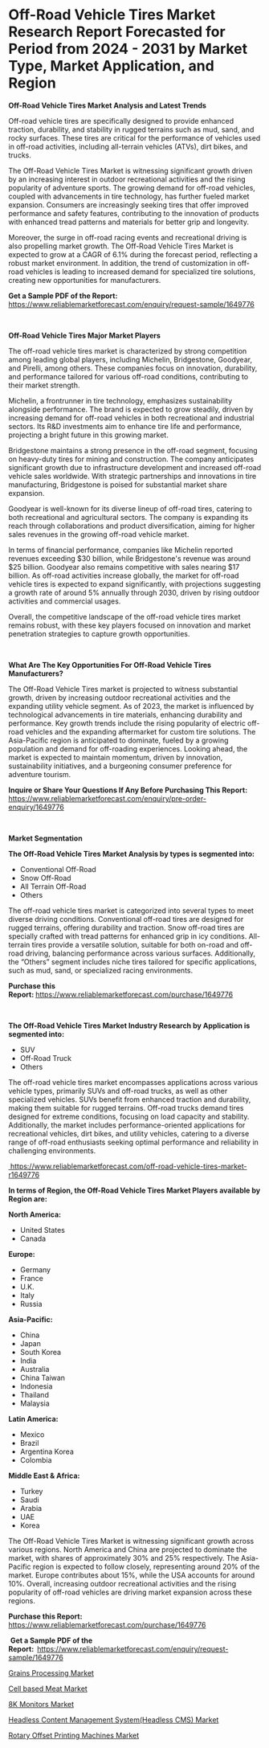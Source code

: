 <p><h1>Off-Road Vehicle Tires Market Research Report Forecasted for Period from 2024 -  2031 by Market Type, Market Application, and Region</h1></p><p><strong>Off-Road Vehicle Tires Market Analysis and Latest Trends</strong></p>
<p><p>Off-road vehicle tires are specifically designed to provide enhanced traction, durability, and stability in rugged terrains such as mud, sand, and rocky surfaces. These tires are critical for the performance of vehicles used in off-road activities, including all-terrain vehicles (ATVs), dirt bikes, and trucks.</p><p>The Off-Road Vehicle Tires Market is witnessing significant growth driven by an increasing interest in outdoor recreational activities and the rising popularity of adventure sports. The growing demand for off-road vehicles, coupled with advancements in tire technology, has further fueled market expansion. Consumers are increasingly seeking tires that offer improved performance and safety features, contributing to the innovation of products with enhanced tread patterns and materials for better grip and longevity.</p><p>Moreover, the surge in off-road racing events and recreational driving is also propelling market growth. The Off-Road Vehicle Tires Market is expected to grow at a CAGR of 6.1% during the forecast period, reflecting a robust market environment. In addition, the trend of customization in off-road vehicles is leading to increased demand for specialized tire solutions, creating new opportunities for manufacturers.</p></p>
<p><strong>Get a Sample PDF of the Report:&nbsp;</strong> <a href="https://www.reliablemarketforecast.com/enquiry/request-sample/1649776?utm_campaign=1082&utm_medium=2&utm_source=Github&utm_content=ia&utm_term=19102024&utm_id=off-road-vehicle-tires">https://www.reliablemarketforecast.com/enquiry/request-sample/1649776</a></p>
<p>&nbsp;</p>
<p><strong>Off-Road Vehicle Tires Major Market Players</strong></p>
<p><p>The off-road vehicle tires market is characterized by strong competition among leading global players, including Michelin, Bridgestone, Goodyear, and Pirelli, among others. These companies focus on innovation, durability, and performance tailored for various off-road conditions, contributing to their market strength.</p><p>Michelin, a frontrunner in tire technology, emphasizes sustainability alongside performance. The brand is expected to grow steadily, driven by increasing demand for off-road vehicles in both recreational and industrial sectors. Its R&D investments aim to enhance tire life and performance, projecting a bright future in this growing market.</p><p>Bridgestone maintains a strong presence in the off-road segment, focusing on heavy-duty tires for mining and construction. The company anticipates significant growth due to infrastructure development and increased off-road vehicle sales worldwide. With strategic partnerships and innovations in tire manufacturing, Bridgestone is poised for substantial market share expansion.</p><p>Goodyear is well-known for its diverse lineup of off-road tires, catering to both recreational and agricultural sectors. The company is expanding its reach through collaborations and product diversification, aiming for higher sales revenues in the growing off-road vehicle market. </p><p>In terms of financial performance, companies like Michelin reported revenues exceeding $30 billion, while Bridgestone's revenue was around $25 billion. Goodyear also remains competitive with sales nearing $17 billion. As off-road activities increase globally, the market for off-road vehicle tires is expected to expand significantly, with projections suggesting a growth rate of around 5% annually through 2030, driven by rising outdoor activities and commercial usages.</p><p>Overall, the competitive landscape of the off-road vehicle tires market remains robust, with these key players focused on innovation and market penetration strategies to capture growth opportunities.</p></p>
<p>&nbsp;</p>
<p><strong>What Are The Key Opportunities For Off-Road Vehicle Tires Manufacturers?</strong></p>
<p><p>The Off-Road Vehicle Tires market is projected to witness substantial growth, driven by increasing outdoor recreational activities and the expanding utility vehicle segment. As of 2023, the market is influenced by technological advancements in tire materials, enhancing durability and performance. Key growth trends include the rising popularity of electric off-road vehicles and the expanding aftermarket for custom tire solutions. The Asia-Pacific region is anticipated to dominate, fueled by a growing population and demand for off-roading experiences. Looking ahead, the market is expected to maintain momentum, driven by innovation, sustainability initiatives, and a burgeoning consumer preference for adventure tourism.</p></p>
<p><strong>Inquire or Share Your Questions If Any Before Purchasing This Report:</strong> <a href="https://www.reliablemarketforecast.com/enquiry/pre-order-enquiry/1649776?utm_campaign=1082&utm_medium=2&utm_source=Github&utm_content=ia&utm_term=19102024&utm_id=off-road-vehicle-tires">https://www.reliablemarketforecast.com/enquiry/pre-order-enquiry/1649776</a></p>
<p>&nbsp;</p>
<p><strong>Market Segmentation</strong></p>
<p><strong>The Off-Road Vehicle Tires Market Analysis by types is segmented into:</strong></p>
<p><ul><li>Conventional Off-Road</li><li>Snow Off-Road</li><li>All Terrain Off-Road</li><li>Others</li></ul></p>
<p><p>The off-road vehicle tires market is categorized into several types to meet diverse driving conditions. Conventional off-road tires are designed for rugged terrains, offering durability and traction. Snow off-road tires are specially crafted with tread patterns for enhanced grip in icy conditions. All-terrain tires provide a versatile solution, suitable for both on-road and off-road driving, balancing performance across various surfaces. Additionally, the “Others” segment includes niche tires tailored for specific applications, such as mud, sand, or specialized racing environments.</p></p>
<p><strong>Purchase this Report:&nbsp;</strong><a href="https://www.reliablemarketforecast.com/purchase/1649776?utm_campaign=1082&utm_medium=2&utm_source=Github&utm_content=ia&utm_term=19102024&utm_id=off-road-vehicle-tires">https://www.reliablemarketforecast.com/purchase/1649776</a></p>
<p>&nbsp;</p>
<p><strong>The Off-Road Vehicle Tires Market Industry Research by Application is segmented into:</strong></p>
<p><ul><li>SUV</li><li>Off-Road Truck</li><li>Others</li></ul></p>
<p><p>The off-road vehicle tires market encompasses applications across various vehicle types, primarily SUVs and off-road trucks, as well as other specialized vehicles. SUVs benefit from enhanced traction and durability, making them suitable for rugged terrains. Off-road trucks demand tires designed for extreme conditions, focusing on load capacity and stability. Additionally, the market includes performance-oriented applications for recreational vehicles, dirt bikes, and utility vehicles, catering to a diverse range of off-road enthusiasts seeking optimal performance and reliability in challenging environments.</p></p>
<p><a href="https://www.reliablemarketforecast.com/off-road-vehicle-tires-market-r1649776?utm_campaign=1082&utm_medium=2&utm_source=Github&utm_content=ia&utm_term=19102024&utm_id=off-road-vehicle-tires">&nbsp;https://www.reliablemarketforecast.com/off-road-vehicle-tires-market-r1649776</a></p>
<p><strong>In terms of Region, the Off-Road Vehicle Tires Market Players available by Region are:</strong></p>
<p>
    <p> <strong> North America: </strong>
        <ul>
            <li>United States</li>
            <li>Canada</li>
        </ul>
        </p> 
    <p> <strong> Europe: </strong>
        <ul>
            <li>Germany</li>
            <li>France</li>
            <li>U.K.</li>
            <li>Italy</li>
            <li>Russia</li>
        </ul>
        </p> 
    <p> <strong> Asia-Pacific: </strong>
        <ul>
            <li>China</li>
            <li>Japan</li>
            <li>South Korea</li>
            <li>India</li>
            <li>Australia</li>
            <li>China Taiwan</li>
            <li>Indonesia</li>
            <li>Thailand</li>
            <li>Malaysia</li>
        </ul>
        </p> 
    <p> <strong> Latin America: </strong>
        <ul>
            <li>Mexico</li>
            <li>Brazil</li>
            <li>Argentina Korea</li>
            <li>Colombia</li>
        </ul>
        </p> 
    <p> <strong> Middle East & Africa: </strong>
        <ul>
            <li>Turkey</li>
            <li>Saudi</li>
            <li>Arabia</li>
            <li>UAE</li>
            <li>Korea</li>
        </ul>
    </p>
    </p>
<p><p>The Off-Road Vehicle Tires Market is witnessing significant growth across various regions. North America and China are projected to dominate the market, with shares of approximately 30% and 25% respectively. The Asia-Pacific region is expected to follow closely, representing around 20% of the market. Europe contributes about 15%, while the USA accounts for around 10%. Overall, increasing outdoor recreational activities and the rising popularity of off-road vehicles are driving market expansion across these regions.</p></p>
<p><strong>Purchase this Report: </strong><a href="https://www.reliablemarketforecast.com/purchase/1649776?utm_campaign=1082&utm_medium=2&utm_source=Github&utm_content=ia&utm_term=19102024&utm_id=off-road-vehicle-tires">https://www.reliablemarketforecast.com/purchase/1649776</a></p>
<p>&nbsp;<strong>Get a Sample PDF of the Report:&nbsp;&nbsp;</strong><a href="https://www.reliablemarketforecast.com/enquiry/request-sample/1649776?utm_campaign=1082&utm_medium=2&utm_source=Github&utm_content=ia&utm_term=19102024&utm_id=off-road-vehicle-tires">https://www.reliablemarketforecast.com/enquiry/request-sample/1649776</a></p>
<p><strong></strong></p>
<p><p><a href="https://issuu.com/reportprime-2/docs/grains-processing-market-size-2030._55b718e0042d39?utm_campaign=1082&utm_medium=2&utm_source=Github&utm_content=ia&utm_term=19102024&utm_id=off-road-vehicle-tires">Grains Processing Market</a></p><p><a href="https://www.linkedin.com/pulse/strategic-insights-global-cell-based-meat-market-trends-eoohe?utm_campaign=1082&utm_medium=2&utm_source=Github&utm_content=ia&utm_term=19102024&utm_id=off-road-vehicle-tires">Cell based Meat Market</a></p><p><a href="https://issuu.com/reportprime-2/docs/8k-monitors-market-size-2030.pptx_f671e4f8b4636b?utm_campaign=1082&utm_medium=2&utm_source=Github&utm_content=ia&utm_term=19102024&utm_id=off-road-vehicle-tires">8K Monitors Market</a></p><p><a href="https://github.com/judesaxav/Market-Research-Report-List-1/blob/main/headless-content-management-systemheadless-cms-market.md?utm_campaign=1082&utm_medium=2&utm_source=Github&utm_content=ia&utm_term=19102024&utm_id=off-road-vehicle-tires">Headless Content Management System(Headless CMS) Market</a></p><p><a href="https://github.com/marcouhbmammoc/Market-Research-Report-List-1/blob/main/rotary-offset-printing-machines-market.md?utm_campaign=1082&utm_medium=2&utm_source=Github&utm_content=ia&utm_term=19102024&utm_id=off-road-vehicle-tires">Rotary Offset Printing Machines Market</a></p></p>